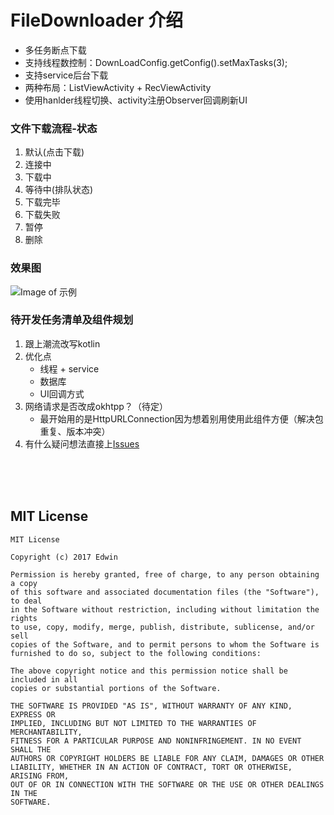 # FileDownloader 介绍


* 多任务断点下载
* 支持线程数控制：DownLoadConfig.getConfig().setMaxTasks(3);
* 支持service后台下载
* 两种布局：ListViewActivity + RecViewActivity
* 使用hanlder线程切换、activity注册Observer回调刷新UI


### 文件下载流程-状态
1. 默认(点击下载)
2. 连接中
3. 下载中
4. 等待中(排队状态)
5. 下载完毕
6. 下载失败
7. 暂停
8. 删除


### 效果图 
![Image of 示例](./Art/down.gif)

### 待开发任务清单及组件规划
1. 跟上潮流改写kotlin
2. 优化点
	* 线程 + service
	* 数据库
	* UI回调方式
3. 网络请求是否改成okhtpp？（待定）
	* 最开始用的是HttpURLConnection因为想着别用使用此组件方便（解决包重复、版本冲突）
4. 有什么疑问想法直接上[Issues](https://github.com/why168/FileDownloader/issues)


<br>
<br>
<br>

## MIT License

```
MIT License

Copyright (c) 2017 Edwin

Permission is hereby granted, free of charge, to any person obtaining a copy
of this software and associated documentation files (the "Software"), to deal
in the Software without restriction, including without limitation the rights
to use, copy, modify, merge, publish, distribute, sublicense, and/or sell
copies of the Software, and to permit persons to whom the Software is
furnished to do so, subject to the following conditions:

The above copyright notice and this permission notice shall be included in all
copies or substantial portions of the Software.

THE SOFTWARE IS PROVIDED "AS IS", WITHOUT WARRANTY OF ANY KIND, EXPRESS OR
IMPLIED, INCLUDING BUT NOT LIMITED TO THE WARRANTIES OF MERCHANTABILITY,
FITNESS FOR A PARTICULAR PURPOSE AND NONINFRINGEMENT. IN NO EVENT SHALL THE
AUTHORS OR COPYRIGHT HOLDERS BE LIABLE FOR ANY CLAIM, DAMAGES OR OTHER
LIABILITY, WHETHER IN AN ACTION OF CONTRACT, TORT OR OTHERWISE, ARISING FROM,
OUT OF OR IN CONNECTION WITH THE SOFTWARE OR THE USE OR OTHER DEALINGS IN THE
SOFTWARE.
```
